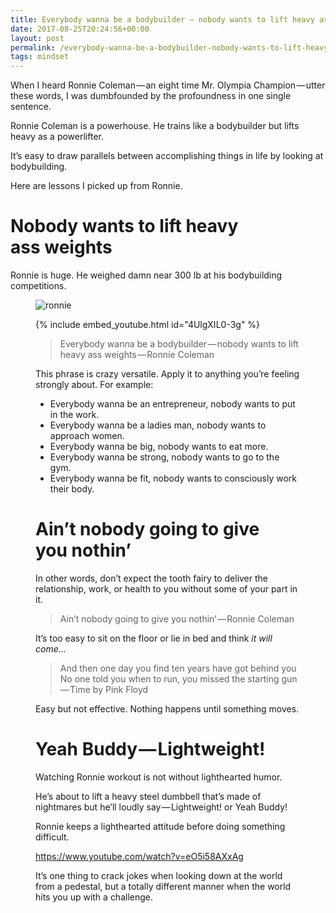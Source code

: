```yaml
---
title: Everybody wanna be a bodybuilder — nobody wants to lift heavy ass weights
date: 2017-08-25T20:24:56+00:00
layout: post
permalink: /everybody-wanna-be-a-bodybuilder-nobody-wants-to-lift-heavy-ass-weights/
tags: mindset
---
```


When I heard Ronnie Coleman — an eight time Mr. Olympia Champion — utter these words, I was dumbfounded by the profoundness in one single sentence.

Ronnie Coleman is a powerhouse. He trains like a bodybuilder but lifts heavy as a powerlifter.

It’s easy to draw parallels between accomplishing things in life by looking at bodybuilding.

Here are lessons I picked up from Ronnie.

# Nobody wants to lift heavy ass weights

Ronnie is huge. He weighed damn near 300 lb at his bodybuilding competitions.<figure class="wp-caption">

![ronnie](http://nikitakazakov.com/wp-content/uploads/2018/08/e0501-1qt_y6qyzwfwb9b96kd7xta.jpeg)

{% include embed_youtube.html id="4UlgXIL0-3g" %}


> Everybody wanna be a bodybuilder — nobody wants to lift heavy ass weights — Ronnie Coleman

This phrase is crazy versatile. Apply it to anything you’re feeling strongly about. For example:

  * Everybody wanna be an entrepreneur, nobody wants to put in the work.
  * Everybody wanna be a ladies man, nobody wants to approach women.
  * Everybody wanna be big, nobody wants to eat more.
  * Everybody wanna be strong, nobody wants to go to the gym.
  * Everybody wanna be fit, nobody wants to consciously work their body.

# Ain’t nobody going to give you nothin’

In other words, don’t expect the tooth fairy to deliver the relationship, work, or health to you without some of your part in it.

> Ain’t nobody going to give you nothin’ — Ronnie Coleman

It’s too easy to sit on the floor or lie in bed and think _it will come…_

> And then one day you find ten years have got behind you  
> No one told you when to run, you missed the starting gun — Time by Pink Floyd

Easy but not effective. Nothing happens until something moves.

# Yeah Buddy — Lightweight!

Watching Ronnie workout is not without lighthearted humor.

He’s about to lift a heavy steel dumbbell that’s made of nightmares but he’ll loudly say — Lightweight! or Yeah Buddy!

Ronnie keeps a lighthearted attitude before doing something difficult.

<https://www.youtube.com/watch?v=eO5i58AXxAg>

It’s one thing to crack jokes when looking down at the world from a pedestal, but a totally different manner when the world hits you up with a challenge.